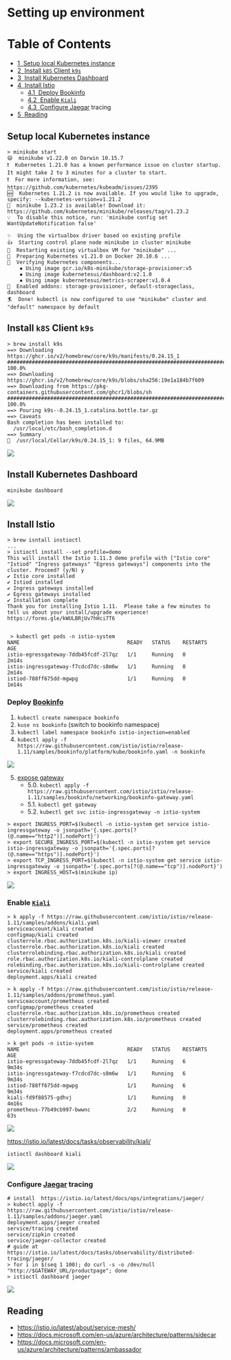 # Setting up environment

<h1>Table of Contents<span class="tocSkip"></span></h1>
<div class="toc"><ul class="toc-item"><li><span><a href="#Setup-local-Kubernetes-instance" data-toc-modified-id="Setup-local-Kubernetes-instance-1"><span class="toc-item-num">1&nbsp;&nbsp;</span>Setup local Kubernetes instance</a></span></li><li><span><a href="#Install-k8S-Client-k9s" data-toc-modified-id="Install-k8S-Client-k9s-2"><span class="toc-item-num">2&nbsp;&nbsp;</span>Install <code>k8S</code> Client <code>k9s</code></a></span></li><li><span><a href="#Install-Kubernetes-Dashboard" data-toc-modified-id="Install-Kubernetes-Dashboard-3"><span class="toc-item-num">3&nbsp;&nbsp;</span>Install Kubernetes Dashboard</a></span></li><li><span><a href="#Install-Istio" data-toc-modified-id="Install-Istio-4"><span class="toc-item-num">4&nbsp;&nbsp;</span>Install Istio</a></span><ul class="toc-item"><li><span><a href="#Deploy-Bookinfo" data-toc-modified-id="Deploy-Bookinfo-4.1"><span class="toc-item-num">4.1&nbsp;&nbsp;</span>Deploy <a href="https://istio.io/latest/docs/examples/bookinfo/" target="_blank">Bookinfo</a></a></span></li><li><span><a href="#Enable-Kiali" data-toc-modified-id="Enable-Kiali-4.2"><span class="toc-item-num">4.2&nbsp;&nbsp;</span>Enable <a href="https://istio.io/latest/docs/ops/integrations/kiali/" target="_blank"><code>Kiali</code></a></a></span></li><li><span><a href="#Configure-Jaegar-tracing" data-toc-modified-id="Configure-Jaegar-tracing-4.3"><span class="toc-item-num">4.3&nbsp;&nbsp;</span>Configure <a href="https://istio.io/docs/tasks/observability/distributed-tracing/jaeger/" target="_blank">Jaegar</a> tracing</a></span></li></ul></li><li><span><a href="#Reading" data-toc-modified-id="Reading-5"><span class="toc-item-num">5&nbsp;&nbsp;</span>Reading</a></span></li></ul></div>

## Setup local Kubernetes instance 

```
> minikube start
😄  minikube v1.22.0 on Darwin 10.15.7
❗  Kubernetes 1.21.0 has a known performance issue on cluster startup. It might take 2 to 3 minutes for a cluster to start.
❗  For more information, see: https://github.com/kubernetes/kubeadm/issues/2395
🆕  Kubernetes 1.21.2 is now available. If you would like to upgrade, specify: --kubernetes-version=v1.21.2
🎉  minikube 1.23.2 is available! Download it: https://github.com/kubernetes/minikube/releases/tag/v1.23.2
💡  To disable this notice, run: 'minikube config set WantUpdateNotification false'

✨  Using the virtualbox driver based on existing profile
👍  Starting control plane node minikube in cluster minikube
🔄  Restarting existing virtualbox VM for "minikube" ...
🐳  Preparing Kubernetes v1.21.0 on Docker 20.10.6 ...
🔎  Verifying Kubernetes components...
    ▪ Using image gcr.io/k8s-minikube/storage-provisioner:v5
    ▪ Using image kubernetesui/dashboard:v2.1.0
    ▪ Using image kubernetesui/metrics-scraper:v1.0.4
🌟  Enabled addons: storage-provisioner, default-storageclass, dashboard
🏄  Done! kubectl is now configured to use "minikube" cluster and "default" namespace by default
```

## Install `k8S` Client `k9s`

```shell
> brew install k9s
==> Downloading https://ghcr.io/v2/homebrew/core/k9s/manifests/0.24.15_1
######################################################################## 100.0%
==> Downloading https://ghcr.io/v2/homebrew/core/k9s/blobs/sha256:19e1a184b7f609
==> Downloading from https://pkg-containers.githubusercontent.com/ghcr1/blobs/sh
######################################################################## 100.0%
==> Pouring k9s--0.24.15_1.catalina.bottle.tar.gz
==> Caveats
Bash completion has been installed to:
  /usr/local/etc/bash_completion.d
==> Summary
🍺  /usr/local/Cellar/k9s/0.24.15_1: 9 files, 64.9MB
```

![](k9s.png)

## Install Kubernetes Dashboard

```
minikube dashboard
```

![](dashboard.png)

## Install Istio

```
> brew isntall instioctl
...
> istioctl install --set profile=demo
This will install the Istio 1.11.3 demo profile with ["Istio core" "Istiod" "Ingress gateways" "Egress gateways"] components into the cluster. Proceed? (y/N) y
✔ Istio core installed
✔ Istiod installed
✔ Ingress gateways installed
✔ Egress gateways installed
✔ Installation complete
Thank you for installing Istio 1.11.  Please take a few minutes to tell us about your install/upgrade experience!  https://forms.gle/kWULBRjUv7hHci7T6


 > kubectl get pods -n istio-system
NAME                                   READY   STATUS    RESTARTS   AGE
istio-egressgateway-7ddb45fcdf-2l7qz   1/1     Running   0          2m14s
istio-ingressgateway-f7cdcd7dc-s8m6w   1/1     Running   0          2m14s
istiod-788ff675dd-mgwpg                1/1     Running   0          1m14s

```

### Deploy [Bookinfo](https://istio.io/latest/docs/examples/bookinfo/)


1. `kubectl create namespace bookinfo`
1. `kuse ns bookinfo` (switch to bookinfo namespace) 
1. `kubectl label namespace bookinfo istio-injection=enabled`
1. `kubectl apply -f https://raw.githubusercontent.com/istio/istio/release-1.11/samples/bookinfo/platform/kube/bookinfo.yaml -n bookinfo`

![](bookinfo.png)


5. [expose gateway](https://istio.io/latest/docs/tasks/traffic-management/ingress/ingress-control/#determining-the-ingress-ip-and-ports)
   - 5.0. `kubectl apply -f https://raw.githubusercontent.com/istio/istio/release-1.11/samples/bookinfo/networking/bookinfo-gateway.yaml`
   - 5.1. `kubectl get gateway`
   - 5.2. `kubectl get svc istio-ingressgateway -n istio-system`




```shell
> export INGRESS_PORT=$(kubectl -n istio-system get service istio-ingressgateway -o jsonpath='{.spec.ports[?(@.name=="http2")].nodePort}')
> export SECURE_INGRESS_PORT=$(kubectl -n istio-system get service istio-ingressgateway -o jsonpath='{.spec.ports[?(@.name=="https")].nodePort}')
> export TCP_INGRESS_PORT=$(kubectl -n istio-system get service istio-ingressgateway -o jsonpath='{.spec.ports[?(@.name=="tcp")].nodePort}')
> export INGRESS_HOST=$(minikube ip)
```

![](bookinfo-deployed.png)

### Enable [`Kiali`](https://istio.io/latest/docs/ops/integrations/kiali/) 

```shell
> k apply -f https://raw.githubusercontent.com/istio/istio/release-1.11/samples/addons/kiali.yaml
serviceaccount/kiali created
configmap/kiali created
clusterrole.rbac.authorization.k8s.io/kiali-viewer created
clusterrole.rbac.authorization.k8s.io/kiali created
clusterrolebinding.rbac.authorization.k8s.io/kiali created
role.rbac.authorization.k8s.io/kiali-controlplane created
rolebinding.rbac.authorization.k8s.io/kiali-controlplane created
service/kiali created
deployment.apps/kiali created

> k apply -f https://raw.githubusercontent.com/istio/istio/release-1.11/samples/addons/prometheus.yaml
serviceaccount/prometheus created
configmap/prometheus created
clusterrole.rbac.authorization.k8s.io/prometheus created
clusterrolebinding.rbac.authorization.k8s.io/prometheus created
service/prometheus created
deployment.apps/prometheus created

> k get pods -n istio-system
NAME                                   READY   STATUS    RESTARTS   AGE
istio-egressgateway-7ddb45fcdf-2l7qz   1/1     Running   6          9m34s
istio-ingressgateway-f7cdcd7dc-s8m6w   1/1     Running   6          9m34s
istiod-788ff675dd-mgwpg                1/1     Running   6          9m34s
kiali-fd9f88575-gdhvj                  1/1     Running   0          4m16s
prometheus-77b49cb997-bwwnc            2/2     Running   0          63s

```

![](kiali.png)

https://istio.io/latest/docs/tasks/observability/kiali/

```
istioctl dashboard kiali
```

![](kiali-bookinfo.png)

### Configure [Jaegar](https://istio.io/docs/tasks/observability/distributed-tracing/jaeger/) tracing

```shell
# install  https://istio.io/latest/docs/ops/integrations/jaeger/
> kubectl apply -f https://raw.githubusercontent.com/istio/istio/release-1.11/samples/addons/jaeger.yaml
deployment.apps/jaeger created
service/tracing created
service/zipkin created
service/jaeger-collector created
# guide at https://istio.io/latest/docs/tasks/observability/distributed-tracing/jaeger/
> for i in $(seq 1 100); do curl -s -o /dev/null "http://$GATEWAY_URL/productpage"; done
> istioctl dashboard jaeger
```

![](jaegar.png)

## Reading 

- https://istio.io/latest/about/service-mesh/
- https://docs.microsoft.com/en-us/azure/architecture/patterns/sidecar
- https://docs.microsoft.com/en-us/azure/architecture/patterns/ambassador